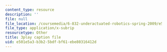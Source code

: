 ```yaml
---
content_type: resource
description: ''
file: null
file_location: /coursemedia/6-832-underactuated-robotics-spring-2009/e501e5a3b3b25bdfbf61ebe80316412d_Gho0bmTsnA4.vtt
file_type: application/x-subrip
resourcetype: Other
title: 3play caption file
uid: e501e5a3-b3b2-5bdf-bf61-ebe80316412d
---
```

